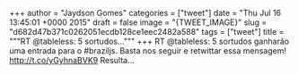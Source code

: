 
+++
author = "Jaydson Gomes"
categories = ["tweet"]
date = "Thu Jul 16 13:45:01 +0000 2015"
draft = false
image = "{TWEET_IMAGE}"
slug = "d682d47b371c0262051ecdb128ce1eec2482a588"
tags = ["tweet"]
title = """RT @tableless: 5 sortudos..."""
+++
RT @tableless: 5 sortudos ganharão uma entrada para o #braziljs. Basta nos seguir e retwittar essa mensagem! http://t.co/yGyhnaBVK9 Resulta…
